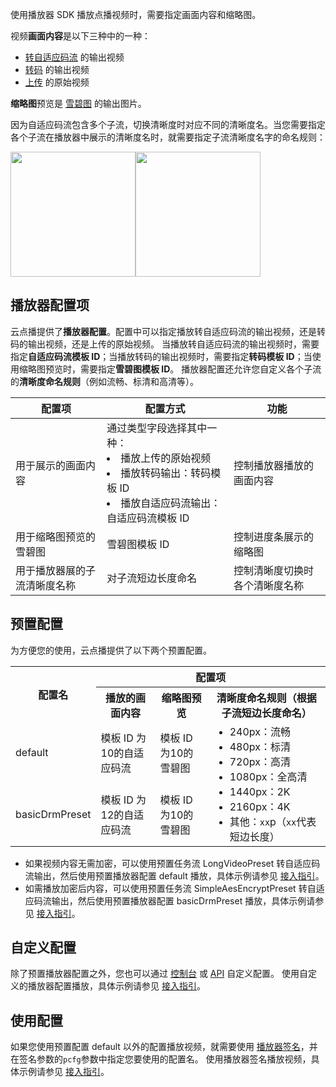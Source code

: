 使用播放器 SDK 播放点播视频时，需要指定画面内容和缩略图。

视频**画面内容**是以下三种中的一种：

* [转自适应码流](https://cloud.tencent.com/document/product/266/34071) 的输出视频
* [转码](https://cloud.tencent.com/document/product/266/33478) 的输出视频
* [上传](https://cloud.tencent.com/document/product/266/9760) 的原始视频

**缩略图**预览是 [雪碧图](https://cloud.tencent.com/document/product/266/33480) 的输出图片。

因为自适应码流包含多个子流，切换清晰度时对应不同的清晰度名。当您需要指定各个子流在播放器中展示的清晰度名时，就需要指定子流清晰度名字的命名规则：

<img src="https://main.qcloudimg.com/raw/3c9301e1cf154158912b8ea9d1aada88.png" height="200" /><img src="https://main.qcloudimg.com/raw/eeb0458328dc5d0a8b3232738d022000.png" height="200" />

## 播放器配置项

云点播提供了**播放器配置**。配置中可以指定播放转自适应码流的输出视频，还是转码的输出视频，还是上传的原始视频。
当播放转自适应码流的输出视频时，需要指定**自适应码流模板 ID**；当播放转码的输出视频时，需要指定**转码模板 ID**；当使用缩略图预览时，需要指定**雪碧图模板 ID**。
播放器配置还允许您自定义各个子流的**清晰度命名规则**（例如流畅、标清和高清等）。

| 配置项 | 配置方式 | 功能 |
| -- | -- | -- |
| 用于展示的画面内容 | 通过类型字段选择其中一种：<li>播放上传的原始视频</li><li>播放转码输出：转码模板 ID</li><li>播放自适应码流输出：自适应码流模板 ID</li> | 控制播放器播放的画面内容 |
| 用于缩略图预览的雪碧图 | 雪碧图模板 ID | 控制进度条展示的缩略图 |
| 用于播放器展的子流清晰度名称 | 对子流短边长度命名 | 控制清晰度切换时各个清晰度名称 |

## 预置配置
为方便您的使用，云点播提供了以下两个预置配置。

<table class="table auto-table"><tbody><tr ><th rowspan="2">配置名</td><th colspan="3">配置项</td></th>
<tr><th>播放的画面内容</td><th>缩略图预览</td><th>清晰度命名规则（根据子流短边长度命名）</td></tr>
<tr><td>default</td><td>模板 ID 为10的自适应码流</td><td>模板 ID 为10的雪碧图</td><td rowspan="2"><ul style="margin:0;"><li >240px：流畅</li><li>480px：标清</li><li>720px：高清</li><li>1080px：全高清</li><li>1440px：2K</li><li>2160px：4K</li><li>其他：<code>xx</code>p（<code>xx</code>代表短边长度）</li></td></tr>
<tr><td>basicDrmPreset</td><td>模板 ID 为12的自适应码流</td><td>模板 ID 为10的雪碧图</td>
</tbody></table>

* 如果视频内容无需加密，可以使用预置任务流 LongVideoPreset 转自适应码流输出，然后使用预置播放器配置 default 播放，具体示例请参见 [接入指引](https://cloud.tencent.com/document/product/266/43629)。
* 如需播放加密后内容，可以使用预置任务流 SimpleAesEncryptPreset 转自适应码流输出，然后使用预置播放器配置 basicDrmPreset 播放，具体示例请参见 [接入指引](https://cloud.tencent.com/document/product/266/43633)。

## 自定义配置
除了预置播放器配置之外，您也可以通过 [控制台](https://cloud.tencent.com/document/product/266/42899) 或 [API](https://cloud.tencent.com/document/product/266/43068) 自定义配置。
使用自定义的播放器配置播放，具体示例请参见 [接入指引](https://cloud.tencent.com/document/product/266/43629)。

## 使用配置
如果您使用预置配置 default 以外的配置播放视频，就需要使用 [播放器签名](https://cloud.tencent.com/document/product/266/42436)，并在签名参数的`pcfg`参数中指定您要使用的配置名。
使用播放器签名播放视频，具体示例请参见 [接入指引](https://cloud.tencent.com/document/product/266/43629)。
